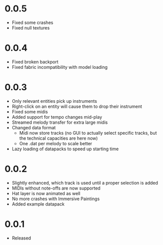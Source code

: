 # 0.0.5

* Fixed some crashes
* Fixed null textures

# 0.0.4

* Fixed broken backport
* Fixed fabric incompatibility with model loading

# 0.0.3

* Only relevant entities pick up instruments
* Right-click on an entity will cause them to drop their instrument
* Fixed some midis
* Added support for tempo changes mid-play
* Streamed melody transfer for extra large midis
* Changed data format
    * Midi now store tracks (no GUI to actually select specific tracks, but the technical capacities are here now)
    * One .dat per melody to scale better
* Lazy loading of datapacks to speed up starting time

# 0.0.2

* Slightly enhanced, which track is used until a proper selection is added
* MIDIs without note-offs are now supported
* Hat layer is now animated as well
* No more crashes with Immersive Paintings
* Added example datapack

# 0.0.1

* Released